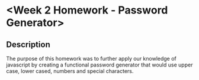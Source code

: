 # <Week 2 Homework - Password Generator>
## Description
The purpose of this homework was to further apply our knowledge of javascript by creating a functional password generator that would use upper case, lower cased, numbers and special characters.
